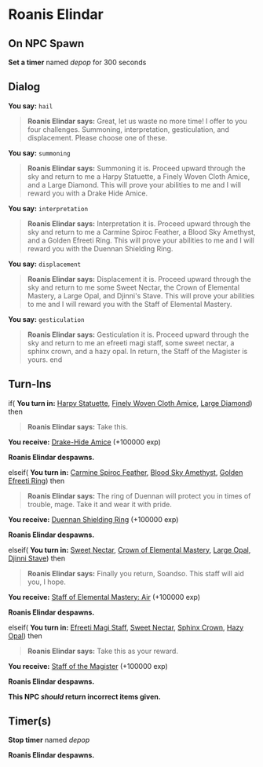 # Roanis Elindar
## On NPC Spawn

**Set a timer** named *depop* for 300 seconds
## Dialog

**You say:** `hail`



>**Roanis Elindar says:** Great, let us waste no more time!  I offer to you four challenges.  Summoning, interpretation, gesticulation, and displacement.  Please choose one of these.

**You say:** `summoning`



>**Roanis Elindar says:** Summoning it is. Proceed upward through the sky and return to me a Harpy Statuette, a Finely Woven Cloth Amice, and a Large Diamond. This will prove your abilities to me and I will reward you with a Drake Hide Amice.

**You say:** `interpretation`



>**Roanis Elindar says:** Interpretation it is. Proceed upward through the sky and return to me a Carmine Spiroc Feather, a Blood Sky Amethyst, and a Golden Efreeti Ring. This will prove your abilities to me and I will reward you with the Duennan Shielding Ring.

**You say:** `displacement`



>**Roanis Elindar says:** Displacement it is. Proceed upward through the sky and return to me some Sweet Nectar, the Crown of Elemental Mastery, a Large Opal, and Djinni's Stave. This will prove your abilities to me and I will reward you with the Staff of Elemental Mastery.

**You say:** `gesticulation`




>**Roanis Elindar says:** Gesticulation it is.  Proceed upward through the sky and return to me an efreeti magi staff, some sweet nectar, a sphinx crown, and a hazy opal.  In return, the Staff of the Magister is yours.
end

## Turn-Ins



if( **You turn in:** [Harpy Statuette](/item/20952), [Finely Woven Cloth Amice](/item/20760), [Large Diamond](/item/20761)) then 


>**Roanis Elindar says:** Take this.


 **You receive:**  [Drake-Hide Amice](/item/2708) (+100000 exp)


**Roanis Elindar despawns.**

elseif( **You turn in:** [Carmine Spiroc Feather](/item/20959), [Blood Sky Amethyst](/item/20762), [Golden Efreeti Ring](/item/20763)) then 


>**Roanis Elindar says:** The ring of Duennan will protect you in times of trouble, mage. Take it and wear it with pride.


 **You receive:**  [Duennan Shielding Ring](/item/11687) (+100000 exp)


**Roanis Elindar despawns.**

elseif( **You turn in:** [Sweet Nectar](/item/20966), [Crown of Elemental Mastery](/item/20764), [Large Opal](/item/20766), [Djinni Stave](/item/20765)) then 


>**Roanis Elindar says:** Finally you return, Soandso. This staff will aid you, I hope.


 **You receive:**  [Staff of Elemental Mastery: Air](/item/11568) (+100000 exp)


**Roanis Elindar despawns.**

elseif( **You turn in:** [Efreeti Magi Staff](/item/20870), [Sweet Nectar](/item/20966), [Sphinx Crown](/item/20871), [Hazy Opal](/item/20872)) then 


>**Roanis Elindar says:** Take this as your reward.


 **You receive:**  [Staff of the Magister](/item/11650) (+100000 exp)


**Roanis Elindar despawns.**

**This NPC *should* return incorrect items given.**

## Timer(s)

**Stop timer** named *depop*

**Roanis Elindar despawns.**




